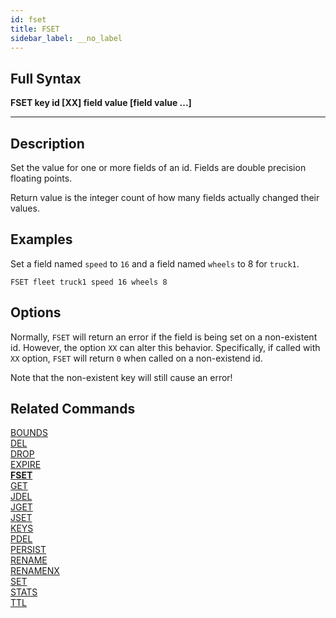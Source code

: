 ```yaml
---
id: fset
title: FSET
sidebar_label: __no_label
---
```


## Full Syntax

**FSET  key id [XX] field value [field value ...]**

---

## Description

Set the value for one or more fields of an id.
Fields are double precision floating points.

Return value is the integer count of how many fields actually changed their values.

## Examples

Set a field named `speed` to `16` and a field named `wheels` to 8 for `truck1`.

```tile38-cli
FSET fleet truck1 speed 16 wheels 8
```

## Options

Normally, `FSET` will return an error if the field is being set on a non-existent id.  However, the option `XX` can alter this behavior.  Specifically, if called with `XX` option, `FSET` will return `0` when called on a non-existend id.

Note that the non-existent key will still cause an error!

## Related Commands

[BOUNDS](bounds.html)<br>
[DEL](del.html)<br>
[DROP](drop.html)<br>
[EXPIRE](expire.html)<br>
**[FSET](fset.html)**<br>
[GET](get.html)<br>
[JDEL](jdel.html)<br>
[JGET](jget.html)<br>
[JSET](jset.html)<br>
[KEYS](keys.html)<br>
[PDEL](pdel.html)<br>
[PERSIST](persist.html)<br>
[RENAME](rename.html)<br>
[RENAMENX](renamenx.html)<br>
[SET](set.html)<br>
[STATS](stats.html)<br>
[TTL](ttl.html)<br>